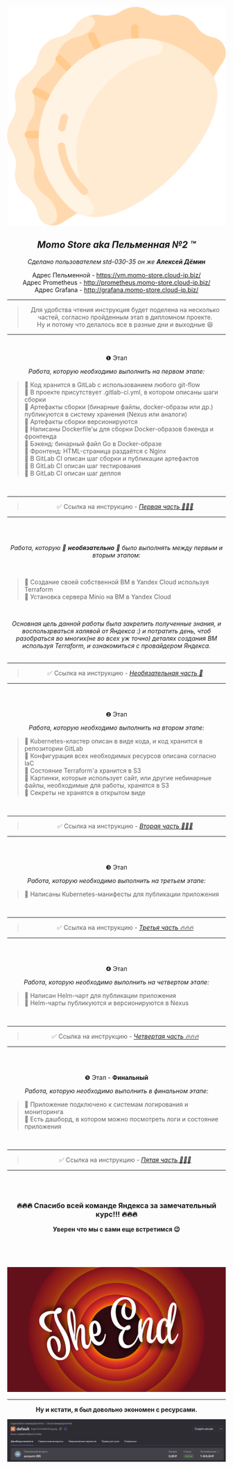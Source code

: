 
<div align="center"> 

![](/images/logo.png)  

##  *Momo Store aka Пельменная №2 &trade;* 



*Сделано пользователем std-030-35 он же **Алексей Дёмин***


Адрес Пельменной  - https://vm.momo-store.cloud-ip.biz/  
Адрес Prometheus  - http://prometheus.momo-store.cloud-ip.biz/  
Адрес Grafana - http://grafana.momo-store.cloud-ip.biz/

---

> Для удобства чтения инструкция будет поделена на несколько частей, согласно пройденным этап в дипломном проекте.  
Ну и потому что делалось все в разные дни и выходные 😆   
---  
<br>

</div>
<div align="center">

❶ Этап

*Работа, которую необходимо выполнить на первом этапе:*
<br>

</div>

> 🔎 Код хранится в GitLab с использованием любого git-flow  
> 🔎 В проекте присутствует .gitlab-ci.yml, в котором описаны шаги сборки  
> 🔎 Артефакты сборки (бинарные файлы, docker-образы или др.) публикуются в систему хранения (Nexus или аналоги)  
> 🔎 Артефакты сборки версионируются  
> 🔎 Написаны Dockerfile'ы для сборки Docker-образов бэкенда и фронтенда  
> 🔎 Бэкенд: бинарный файл Go в Docker-образе  
> 🔎 Фронтенд: HTML-страница раздаётся с Nginx  
> 🔎 В GitLab CI описан шаг сборки и публикации артефактов  
> 🔎 В GitLab CI описан шаг тестирования  
> 🔎 В GitLab CI описан шаг деплоя  

<br> 

<div align="center"> 

---  
> ✅ Ссылка на инструкцию -  *[Первая часть 🚀🚀🚀 ](./Readme/README-Stage-1.md)*  
---
</div>  

<br> <br> 

<div align="center">

*Работа, которую 🙈 **необязательно** 🙈 было выполнять между первым и вторым этапом:*  

<br>

</div>

> 🔎 Создание своей собственной ВМ в Yandex Cloud используя Terraform   
> 🔎 Установка сервера Minio на ВМ в Yandex Cloud  

<br>

<div align="center">

*Основная цель данной работы была закрепить полученные знания, и воспользрваться халявой от Яндекса :) и потратить день, чтоб разобраться во многих(не во всех уж точно) деталях создания ВМ используя Terraform, и ознакомиться с провайдером Яндекса.*
<br>
<br>

</div>

<div align="center"> 

---  
> ✅ Ссылка на инструкцию -  *[Необязательная часть 🌝](./Readme/README-Stage-1.5.md)*  
---
</div>  
<br><br>

<div align="center">

❷ Этап

*Работа, которую необходимо выполнить на втором этапе:*
<br>

</div>

> 🔎 Kubernetes-кластер описан в виде кода, и код хранится в репозитории GitLab   
> 🔎 Конфигурация всех необходимых ресурсов описана согласно IaC    
> 🔎 Состояние Terraform'а хранится в S3  
> 🔎 Картинки, которые использует сайт, или другие небинарные файлы, необходимые для работы, хранятся в S3   
> 🔎 Секреты не хранятся в открытом виде    

<br>

<div align="center"> 

---  
> ✅ Ссылка на инструкцию -  *[Вторая часть 🚀🚀🚀 ](./Readme/README-Stage-2.md)*  
---
</div> 

<br>

<br>

<div align="center">  

❸ Этап

*Работа, которую необходимо выполнить на третьем этапе:*
<br>

</div>

> 🔎 Написаны Kubernetes-манифесты для публикации приложения  
  
<br>

<div align="center"> 

---  
> ✅ Ссылка на инструкцию -  *[Третья часть 🔥🔥🔥 ](./Readme/README-Stage-3.md)*  
---
</div> 

<br>

<br>

<div align="center">  

❹ Этап

*Работа, которую необходимо выполнить на четвертом этапе:*
<br>

</div>

> 🔎 Написан Helm-чарт для публикации приложения  
> 🔎 Helm-чарты публикуются и версионируются в Nexus
  
<br>

<div align="center"> 

---  
> ✅ Ссылка на инструкцию -  *[Четвертая часть 🔥🔥🔥 ](./Readme/README-Stage-4.md)*  
---
</div> 

<br>

<br>

<div align="center">  

❺ Этап - **Финальный** 

*Работа, которую необходимо выполнить в финальном этапе:*
<br>

</div>

> 🔎 Приложение подключено к системам логирования и мониторинга  
> 🔎 Есть дашборд, в котором можно посмотреть логи и состояние приложения  
  
<br>

<div align="center"> 

---  
> ✅ Ссылка на инструкцию -  *[Пятая часть 🚀🚀🚀 ](./Readme/README-Stage-5.md)*  
---

<br><br>

 <h3>🔥🔥🔥 Спасибо всей команде Яндекса за замечательный курс!!! 🔥🔥🔥</h3>  
 
 **Уверен что мы с вами еще встретимся 😉**
 
 <br><br><br>

![](/images/end.jpg)  


---

**Ну и кстати, я был довольно экономен с ресурсами.**  

![](/images/babosiki.png) 

</div> 
